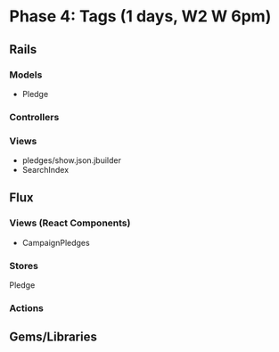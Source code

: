 # Phase 4: Tags (1 days, W2 W 6pm)

## Rails

### Models
* Pledge

### Controllers

### Views
* pledges/show.json.jbuilder
* SearchIndex

## Flux
### Views (React Components)
* CampaignPledges

### Stores
Pledge

### Actions

## Gems/Libraries
